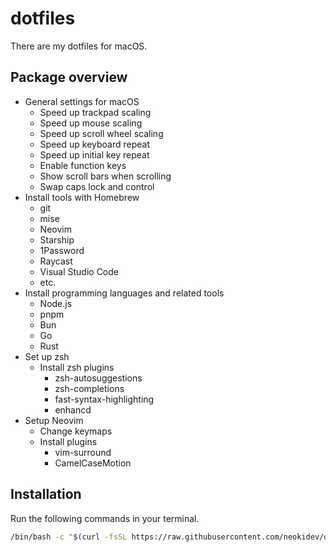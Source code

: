 # dotfiles

There are my dotfiles for macOS.

## Package overview

- General settings for macOS
  - Speed up trackpad scaling
  - Speed up mouse scaling
  - Speed up scroll wheel scaling
  - Speed up keyboard repeat
  - Speed up initial key repeat
  - Enable function keys
  - Show scroll bars when scrolling
  - Swap caps lock and control
- Install tools with Homebrew
  - git
  - mise
  - Neovim
  - Starship
  - 1Password
  - Raycast
  - Visual Studio Code
  - etc.
- Install programming languages and related tools
  - Node.js
  - pnpm
  - Bun
  - Go
  - Rust
- Set up zsh
  - Install zsh plugins
    - zsh-autosuggestions
    - zsh-completions
    - fast-syntax-highlighting
    - enhancd
- Setup Neovim
  - Change keymaps
  - Install plugins
    - vim-surround
    - CamelCaseMotion

## Installation

Run the following commands in your terminal.

```sh
/bin/bash -c "$(curl -fsSL https://raw.githubusercontent.com/neokidev/dotfiles/HEAD/install.sh)"
```
